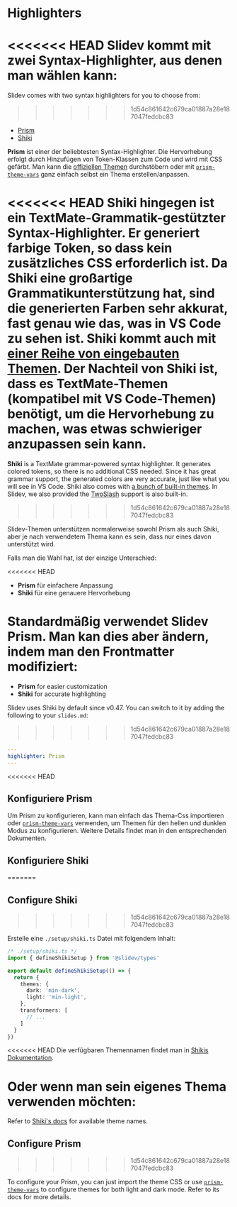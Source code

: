 # Highlighters

<<<<<<< HEAD
Slidev kommt mit zwei Syntax-Highlighter, aus denen man wählen kann:
=======
Slidev comes with two syntax highlighters for you to choose from:
>>>>>>> 1d54c861642c679ca01887a28e187047fedcbc83

- [Prism](https://prismjs.com/)
- [Shiki](https://github.com/shikijs/shiki)

**Prism** ist einer der beliebtesten Syntax-Highlighter. Die Hervorhebung erfolgt durch Hinzufügen von Token-Klassen zum Code und wird mit CSS gefärbt. Man kann die [offiziellen Themen](https://github.com/PrismJS/prism-themes) durchstöbern oder mit [`prism-theme-vars`](https://github.com/antfu/prism-theme-vars) ganz einfach selbst ein Thema erstellen/anpassen.

<<<<<<< HEAD
**Shiki** hingegen ist ein TextMate-Grammatik-gestützter Syntax-Highlighter. Er generiert farbige Token, so dass kein zusätzliches CSS erforderlich ist. Da Shiki eine großartige Grammatikunterstützung hat, sind die generierten Farben sehr akkurat, fast genau wie das, was in VS Code zu sehen ist. Shiki kommt auch mit [einer Reihe von eingebauten Themen](https://github.com/shikijs/shiki/blob/master/docs/themes.md). Der Nachteil von Shiki ist, dass es TextMate-Themen (kompatibel mit VS Code-Themen) benötigt, um die Hervorhebung zu machen, was etwas schwieriger anzupassen sein kann.
=======
**Shiki** is a TextMate grammar-powered syntax highlighter. It generates colored tokens, so there is no additional CSS needed. Since it has great grammar support, the generated colors are very accurate, just like what you will see in VS Code. Shiki also comes with [a bunch of built-in themes](https://shiki.style/themes). In Slidev, we also provided the [TwoSlash](#twoslash-integration) support is also built-in.
>>>>>>> 1d54c861642c679ca01887a28e187047fedcbc83

Slidev-Themen unterstützen normalerweise sowohl Prism als auch Shiki, aber je nach verwendetem Thema kann es sein, dass nur eines davon unterstützt wird.

Falls man die Wahl hat, ist der einzige Unterschied:

<<<<<<< HEAD
- **Prism** für einfachere Anpassung
- **Shiki** für eine genauere Hervorhebung

Standardmäßig verwendet Slidev Prism. Man kan dies aber ändern, indem man den Frontmatter modifiziert:
=======
- **Prism** for easier customization
- **Shiki** for accurate highlighting

Slidev uses Shiki by default since v0.47. You can switch to it by adding the following to your `slides.md`:
>>>>>>> 1d54c861642c679ca01887a28e187047fedcbc83

```yaml
---
highlighter: Prism
---
```

<<<<<<< HEAD
## Konfiguriere Prism

Um Prism zu konfigurieren, kann man einfach das Thema-Css importieren oder [`prism-theme-vars`](https://github.com/antfu/prism-theme-vars) verwenden, um Themen für den hellen und dunklen Modus zu konfigurieren. Weitere Details findet man in den entsprechenden Dokumenten.

## Konfiguriere Shiki
=======
## Configure Shiki
>>>>>>> 1d54c861642c679ca01887a28e187047fedcbc83

<Environment type="node" />

Erstelle eine `./setup/shiki.ts` Datei mit folgendem Inhalt:


```ts
/* ./setup/shiki.ts */
import { defineShikiSetup } from '@slidev/types'

export default defineShikiSetup(() => {
  return {
    themes: {
      dark: 'min-dark',
      light: 'min-light',
    },
    transformers: [
      // ...
    ]
  }
})
```

<<<<<<< HEAD
Die verfügbaren Themennamen findet man in [Shikis Dokumentation](https://github.com/shikijs/shiki/blob/master/docs/themes.md#all-themes).

Oder wenn man sein eigenes Thema verwenden möchten:
=======
Refer to [Shiki's docs](https://shiki.style) for available theme names.

## Configure Prism
>>>>>>> 1d54c861642c679ca01887a28e187047fedcbc83

To configure your Prism, you can just import the theme CSS or use [`prism-theme-vars`](https://github.com/antfu/prism-theme-vars) to configure themes for both light and dark mode. Refer to its docs for more details.
